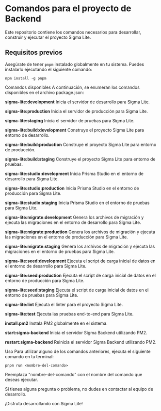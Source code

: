 # Comandos para el proyecto de Backend

Este repositorio contiene los comandos necesarios para desarrollar, construir y ejecutar el proyecto Sigma Lite.

## Requisitos previos

Asegúrate de tener `pnpm` instalado globalmente en tu sistema. Puedes instalarlo ejecutando el siguiente comando:

```shell
npm install -g pnpm
```
Comandos disponibles
A continuación, se enumeran los comandos disponibles en el archivo package.json:

<b>sigma-lite:development</b>  Inicia el servidor de desarrollo para Sigma Lite.

<b>sigma-lite:production</b>  Inicia el servidor de producción para Sigma Lite.

<b>sigma-lite:staging</b>  Inicia el servidor de pruebas para Sigma Lite.

<b>sigma-lite:build:development</b>  Construye el proyecto Sigma Lite para entorno de desarrollo.

<b>sigma-lite:build:production</b>  Construye el proyecto Sigma Lite para entorno de producción.

<b>sigma-lite:build:staging</b>  Construye el proyecto Sigma Lite para entorno de pruebas.

<b>sigma-lite:studio:development</b>  Inicia Prisma Studio en el entorno de desarrollo para Sigma Lite.

<b>sigma-lite:studio:production</b>  Inicia Prisma Studio en el entorno de producción para Sigma Lite.

<b>sigma-lite:studio:staging</b>  Inicia Prisma Studio en el entorno de pruebas para Sigma Lite.

<b>sigma-lite:migrate:development</b>  Genera los archivos de migración y ejecuta las migraciones en el entorno de desarrollo para Sigma Lite.

<b>sigma-lite:migrate:production</b>  Genera los archivos de migración y ejecuta las migraciones en el entorno de producción para Sigma Lite.

<b>sigma-lite:migrate:staging</b>  Genera los archivos de migración y ejecuta las migraciones en el entorno de pruebas para Sigma Lite.

<b>sigma-lite:seed:development</b>  Ejecuta el script de carga inicial de datos en el entorno de desarrollo para Sigma Lite.

<b>sigma-lite:seed:production</b>  Ejecuta el script de carga inicial de datos en el entorno de producción para Sigma Lite.

<b>sigma-lite:seed:staging</b> Ejecuta el script de carga inicial de datos en el entorno de pruebas para Sigma Lite.

<b>sigma-lite:lint</b> Ejecuta el linter para el proyecto Sigma Lite.

<b>sigma-lite:test</b> Ejecuta las pruebas end-to-end para Sigma Lite.

<b>install:pm2</b> Instala PM2 globalmente en el sistema.

<b>start:sigma-backend</b> Inicia el servidor Sigma Backend utilizando PM2.

<b>restart:sigma-backend</b> Reinicia el servidor Sigma Backend utilizando PM2.

Uso
Para utilizar alguno de los comandos anteriores, ejecuta el siguiente comando en tu terminal:

```shell
pnpm run <nombre-del-comando>
```

Reemplaza "nombre-del-comando" con el nombre del comando que deseas ejecutar.

Si tienes alguna pregunta o problema, no dudes en contactar al equipo de desarrollo.

¡Disfruta desarrollando con Sigma Lite!